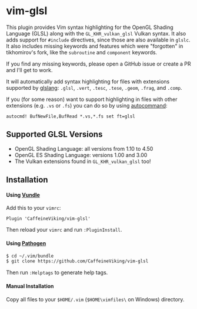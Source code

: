 # vim-glsl

This plugin provides Vim syntax highlighting for the OpenGL Shading Language (GLSL) along with the `GL_KHR_vulkan_glsl` Vulkan syntax. It also adds support for `#include` directives, since those are also available in `glslc`. It also includes missing keywords and features which were "forgotten" in tikhomirov's fork, like the `subroutine` and `component` keywords.

If you find any missing keywords, please open a GitHub issue or create a PR and I'll get to work.

It will automatically add syntax highlighting for files with extensions supported by [glslang](https://github.com/KhronosGroup/glslang): `.glsl`, `.vert`, `.tesc`, `.tese`, `.geom`, `.frag`, and `.comp`.

If you (for some reason) want to support highlighting in files with other extensions (e.g. `.vs` or `.fs`) you can do so by using [autocommand](http://vimdoc.sourceforge.net/htmldoc/autocmd.html#:autocmd):


```viml
autocmd! BufNewFile,BufRead *.vs,*.fs set ft=glsl
```

## Supported GLSL Versions

- OpenGL Shading Language: all versions from 1.10 to 4.50
- OpenGL ES Shading Language: versions 1.00 and 3.00
- The Vulkan extensions found in `GL_KHR_vulkan_glsl` too!

## Installation

#### Using [Vundle](https://github.com/gmarik/vundle)

Add this to your `vimrc`:

```viml
Plugin 'CaffeineViking/vim-glsl'
```

Then reload your `vimrc` and run `:PluginInstall`.

#### Using [Pathogen](https://github.com/tpope/vim-pathogen)

```sh
$ cd ~/.vim/bundle
$ git clone https://github.com/CaffeineViking/vim-glsl
```

Then run `:Helptags` to generate help tags.

#### Manual Installation

Copy all files to your `$HOME/.vim` (`$HOME\vimfiles\` on Windows) directory.
